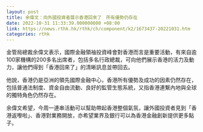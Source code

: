 ```yaml
---
layout: post
title: 余偉文：向外國投資者展示香港回來了　所有優勢仍存在
date: 2022-10-31 11:33:39.000000000 +08:00
link: https://news.rthk.hk/rthk/ch/component/k2/1673437-20221031.htm
categories: rthk
---
```


金管局總裁余偉文表示，國際金融領袖投資峰會對香港而言是重要活動，有來自逾100家機構的200多名出席者，包括多名行政總裁，可向他們展示香港的活力及動力，讓他們得到「香港回來了」的清晰訊息並帶回去。

他說，香港仍是亞洲的領先國際金融中心，香港所有優勢及成功的因素仍然存在，包括普通法制度、資金自由流動、良好的監管生態系統，又指香港連繫內地與全球的獨特角色仍然存在。

余偉文希望，今周一連串活動可以幫助帶起香港整個氣氛，讓外國投資者見到「香港返嚟啦」、香港對業務開放，亦希望業界及銀行可以為香港金融創新提供更多點子。

